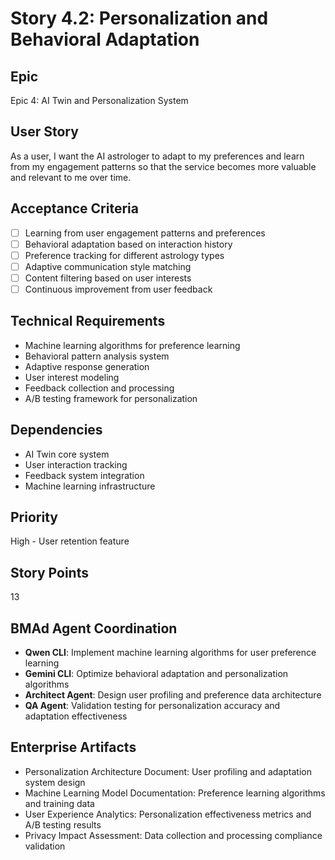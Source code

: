 # Story 4.2: Personalization and Behavioral Adaptation

## Epic

Epic 4: AI Twin and Personalization System

## User Story

As a user, I want the AI astrologer to adapt to my preferences and learn from my engagement patterns so that the service becomes more valuable and relevant to me over time.

## Acceptance Criteria

- [ ] Learning from user engagement patterns and preferences
- [ ] Behavioral adaptation based on interaction history
- [ ] Preference tracking for different astrology types
- [ ] Adaptive communication style matching
- [ ] Content filtering based on user interests
- [ ] Continuous improvement from user feedback

## Technical Requirements

- Machine learning algorithms for preference learning
- Behavioral pattern analysis system
- Adaptive response generation
- User interest modeling
- Feedback collection and processing
- A/B testing framework for personalization

## Dependencies

- AI Twin core system
- User interaction tracking
- Feedback system integration
- Machine learning infrastructure

## Priority

High - User retention feature

## Story Points

13

## BMAd Agent Coordination

- **Qwen CLI**: Implement machine learning algorithms for user preference learning
- **Gemini CLI**: Optimize behavioral adaptation and personalization algorithms
- **Architect Agent**: Design user profiling and preference data architecture
- **QA Agent**: Validation testing for personalization accuracy and adaptation effectiveness

## Enterprise Artifacts

- Personalization Architecture Document: User profiling and adaptation system design
- Machine Learning Model Documentation: Preference learning algorithms and training data
- User Experience Analytics: Personalization effectiveness metrics and A/B testing results
- Privacy Impact Assessment: Data collection and processing compliance validation

